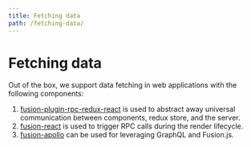 ```yaml
---
title: Fetching data
path: /fetching-data/
---
```


# Fetching data

Out of the box, we support data fetching in web applications with the following components:

1.  [fusion-plugin-rpc-redux-react](/api/fusion-plugin-rpc-redux-react) is used to abstract away universal communication between components, redux store, and the server.
2.  [fusion-react](/api/fusion-react) is used to trigger RPC calls during the render lifecycle.
3.  [fusion-apollo](/api/fusion-apollo) can be used for leveraging GraphQL and Fusion.js.
